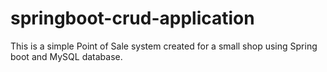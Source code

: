 # springboot-crud-application
This is a simple Point of Sale system created for a small shop using Spring boot and MySQL database.
